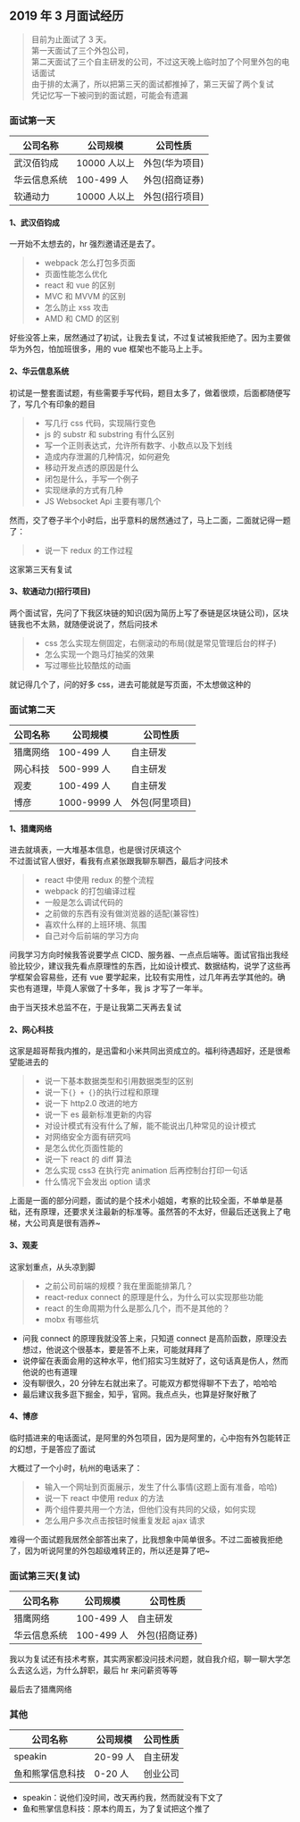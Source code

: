 ## 2019 年 3 月面试经历

> 目前为止面试了 3 天。</br>
> 第一天面试了三个外包公司， </br>
> 第二天面试了三个自主研发的公司，不过这天晚上临时加了个阿里外包的电话面试</br>
> 由于排的太满了，所以把第三天的面试都推掉了，第三天留了两个复试</br>
> 凭记忆写一下被问到的面试题，可能会有遗漏

### 面试第一天

| 公司名称     | 公司规模     | 公司性质       |
| ------------ | ------------ | -------------- |
| 武汉佰钧成   | 10000 人以上 | 外包(华为项目) |
| 华云信息系统 | 100-499 人   | 外包(招商证券) |
| 软通动力     | 10000 人以上 | 外包(招行项目) |

#### 1、武汉佰钧成

一开始不太想去的，hr 强烈邀请还是去了。

> - webpack 怎么打包多页面
> - 页面性能怎么优化
> - react 和 vue 的区别
> - MVC 和 MVVM 的区别
> - 怎么防止 xss 攻击
> - AMD 和 CMD 的区别

好些没答上来，居然通过了初试，让我去复试，不过复试被我拒绝了。因为主要做华为外包，怕加班很多，用的 vue 框架也不能马上上手。

#### 2、华云信息系统

初试是一整套面试题，有些需要手写代码，题目太多了，做着很烦，后面都随便写了，写几个有印象的题目

> - 写几行 css 代码，实现隔行变色
> - js 的 substr 和 substring 有什么区别
> - 写一个正则表达式，允许所有数字、小数点以及下划线
> - 造成内存泄漏的几种情况，如何避免
> - 移动开发点透的原因是什么
> - 闭包是什么，手写一个例子
> - 实现继承的方式有几种
> - JS Websocket Api 主要有哪几个

然而，交了卷子半个小时后，出乎意料的居然通过了，马上二面，二面就记得一题了：

> - 说一下 redux 的工作过程

这家第三天有复试

#### 3、软通动力(招行项目)

两个面试官，先问了下我区块链的知识(因为简历上写了泰链是区块链公司)，区块链我也不太熟，就随便说说了，然后问技术

> - css 怎么实现左侧固定，右侧滚动的布局(就是常见管理后台的样子)
> - 怎么实现一个跑马灯抽奖的效果
> - 写过哪些比较酷炫的动画

就记得几个了，问的好多 css，进去可能就是写页面，不太想做这种的

### 面试第二天

| 公司名称 | 公司规模     | 公司性质       |
| -------- | ------------ | -------------- |
| 猎鹰网络 | 100-499 人   | 自主研发       |
| 网心科技 | 500-999 人   | 自主研发       |
| 观麦     | 100-499 人   | 自主研发       |
| 博彦     | 1000-9999 人 | 外包(阿里项目) |

#### 1、猎鹰网络

进去就填表，一大堆基本信息，也是很讨厌填这个  
不过面试官人很好，看我有点紧张跟我聊东聊西，最后才问技术

> - react 中使用 redux 的整个流程
> - webpack 的打包编译过程
> - 一般是怎么调试代码的
> - 之前做的东西有没有做浏览器的适配(兼容性)
> - 喜欢什么样的上班环境、氛围
> - 自己对今后前端的学习方向

问我学习方向时候我答说要学点 CICD、服务器、一点点后端等。面试官指出我经验比较少，建议我先看点原理性的东西，比如设计模式、数据结构，说学了这些再学框架会容易些，还有 vue 要学起来，比较有实用性，过几年再去学其他的。确实也有道理，毕竟人家做了十多年，我 js 才写了一年半。

由于当天技术总监不在，于是让我第二天再去复试

#### 2、网心科技

这家是超哥帮我内推的，是迅雷和小米共同出资成立的。福利待遇超好，还是很希望能进去的

> - 说一下基本数据类型和引用数据类型的区别
> - 说一下`{} + {}`的执行过程和原理
> - 说一下 http2.0 改进的地方
> - 说一下 es 最新标准更新的内容
> - 对设计模式有没有什么了解，能不能说出几种常见的设计模式
> - 对网络安全方面有研究吗
> - 是怎么优化页面性能的
> - 说一下 react 的 diff 算法
> - 怎么实现 css3 在执行完 animation 后再控制台打印一句话
> - 什么情况下会发出 option 请求

上面是一面的部分问题，面试的是个技术小姐姐，考察的比较全面，不单单是基础，还有原理，还要求关注最新的标准等。虽然答的不太好，但最后还送我上了电梯，大公司真是很有涵养~

#### 3、观麦

这家划重点，从头凉到脚

> - 之前公司前端的规模？我在里面能排第几？
> - react-redux connect 的原理是什么，为什么可以实现那些功能
> - react 的生命周期为什么是那么几个，而不是其他的？
> - mobx 有哪些坑

- 问我 connect 的原理我就没答上来，只知道 connect 是高阶函数，原理没去想过，他说这个很基本，要是答不上来，可能就拜拜了
- 说停留在表面会用的这种水平，他们招实习生就好了，这句话真是伤人，然而他说的也有道理
- 没有聊很久，20 分钟左右就出来了。可能双方都觉得聊不下去了，哈哈哈
- 最后建议我多逛下掘金，知乎，官网。我点点头，也算是好聚好散了

#### 4、博彦

临时插进来的电话面试，是阿里的外包项目，因为是阿里的，心中抱有外包能转正的幻想，于是答应了面试

大概过了一个小时，杭州的电话来了：

> - 输入一个网址到页面展示，发生了什么事情(这题上面有准备，哈哈)
> - 说一下 react 中使用 redux 的方法
> - 两个组件要共用一个方法，但他们没有共同的父级，如何实现
> - 怎么用户多次点击按钮时候重复发起 ajax 请求

难得一个面试题我居然全部答出来了，比我想象中简单很多。不过二面被我拒绝了，因为听说阿里的外包超级难转正的，所以还是算了吧~

### 面试第三天(复试)

| 公司名称     | 公司规模   | 公司性质       |
| ------------ | ---------- | -------------- |
| 猎鹰网络     | 100-499 人 | 自主研发       |
| 华云信息系统 | 100-499 人 | 外包(招商证券) |

我以为复试还有技术考察，其实两家都没问技术问题，就自我介绍，聊一聊大学怎么去这么远，为什么辞职，最后 hr 来问薪资等等

最后去了猎鹰网络

### 其他

| 公司名称         | 公司规模 | 公司性质 |
| ---------------- | -------- | -------- |
| speakin          | 20-99 人 | 自主研发 |
| 鱼和熊掌信息科技 | 0-20 人  | 创业公司 |

- speakin：说他们没时间，改天再约我，然而就没有下文了
- 鱼和熊掌信息科技：原本约周五，为了复试把这个推了
